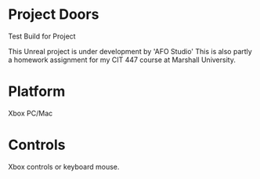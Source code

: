 # Project Doors
Test Build for Project

This Unreal project is under development by 'AFO Studio'
This is also partly a homework assignment for my CIT 447 course at Marshall University.

# Platform
Xbox
PC/Mac

# Controls
Xbox controls or keyboard mouse. 
